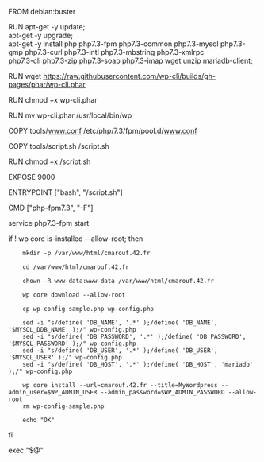 FROM debian:buster

RUN     apt-get -y update; \
        apt-get -y upgrade; \
        apt-get -y install  php php7.3-fpm php7.3-common php7.3-mysql php7.3-gmp php7.3-curl php7.3-intl php7.3-mbstring php7.3-xmlrpc \
                            php7.3-cli php7.3-zip php7.3-soap php7.3-imap wget unzip mariadb-client;

RUN wget https://raw.githubusercontent.com/wp-cli/builds/gh-pages/phar/wp-cli.phar

RUN chmod +x wp-cli.phar

RUN mv wp-cli.phar /usr/local/bin/wp

COPY tools/www.conf /etc/php/7.3/fpm/pool.d/www.conf

COPY tools/script.sh /script.sh

RUN chmod +x /script.sh

EXPOSE 9000

ENTRYPOINT ["bash", "/script.sh"]

CMD ["php-fpm7.3", "-F"]





service php7.3-fpm start

if  ! wp core is-installed --allow-root;
then

        mkdir -p /var/www/html/cmarouf.42.fr

        cd /var/www/html/cmarouf.42.fr

        chown -R www-data:www-data /var/www/html/cmarouf.42.fr

        wp core download --allow-root

        cp wp-config-sample.php wp-config.php

        sed -i "s/define( 'DB_NAME', '.*' );/define( 'DB_NAME', '$MYSQL_DDB_NAME' );/" wp-config.php
        sed -i "s/define( 'DB_PASSWORD', '.*' );/define( 'DB_PASSWORD', '$MYSQL_PASSWORD' );/" wp-config.php
        sed -i "s/define( 'DB_USER', '.*' );/define( 'DB_USER', '$MYSQL_USER' );/" wp-config.php
        sed -i "s/define( 'DB_HOST', '.*' );/define( 'DB_HOST', 'mariadb' );/" wp-config.php

        wp core install --url=cmarouf.42.fr --title=MyWordpress --admin_user=$WP_ADMIN_USER --admin_password=$WP_ADMIN_PASSWORD --allow-root
        rm wp-config-sample.php

        echo "OK"
fi

exec "$@"
